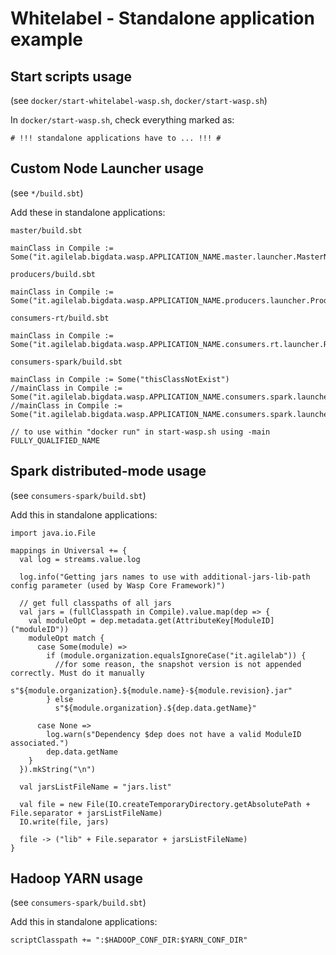 # Whitelabel - Standalone application example

## Start scripts usage
(see `docker/start-whitelabel-wasp.sh`, `docker/start-wasp.sh`)

In `docker/start-wasp.sh`, check everything marked as:

    # !!! standalone applications have to ... !!! #

## Custom Node Launcher usage
(see `*/build.sbt`)

Add these in standalone applications:

`master/build.sbt`

    mainClass in Compile := Some("it.agilelab.bigdata.wasp.APPLICATION_NAME.master.launcher.MasterNodeLauncher")

`producers/build.sbt`

    mainClass in Compile := Some("it.agilelab.bigdata.wasp.APPLICATION_NAME.producers.launcher.ProducersNodeLauncher")

`consumers-rt/build.sbt`

    mainClass in Compile := Some("it.agilelab.bigdata.wasp.APPLICATION_NAME.consumers.rt.launcher.RtConsumersNodeLauncher")

`consumers-spark/build.sbt`

    mainClass in Compile := Some("thisClassNotExist")
    //mainClass in Compile := Some("it.agilelab.bigdata.wasp.APPLICATION_NAME.consumers.spark.launcher.SparkConsumersStreamingNodeLauncher")
    //mainClass in Compile := Some("it.agilelab.bigdata.wasp.APPLICATION_NAME.consumers.spark.launcher.SparkConsumersBatchNodeLauncher")

    // to use within "docker run" in start-wasp.sh using -main FULLY_QUALIFIED_NAME

## Spark distributed-mode usage
(see `consumers-spark/build.sbt`)

Add this in standalone applications:
    
    import java.io.File
    
    mappings in Universal += {
      val log = streams.value.log
    
      log.info("Getting jars names to use with additional-jars-lib-path config parameter (used by Wasp Core Framework)")
    
      // get full classpaths of all jars
      val jars = (fullClasspath in Compile).value.map(dep => {
        val moduleOpt = dep.metadata.get(AttributeKey[ModuleID]("moduleID"))
        moduleOpt match {
          case Some(module) =>
            if (module.organization.equalsIgnoreCase("it.agilelab")) {
              //for some reason, the snapshot version is not appended correctly. Must do it manually
              s"${module.organization}.${module.name}-${module.revision}.jar"
            } else
              s"${module.organization}.${dep.data.getName}"
    
          case None =>
            log.warn(s"Dependency $dep does not have a valid ModuleID associated.")
            dep.data.getName
        }
      }).mkString("\n")
    
      val jarsListFileName = "jars.list"
    
      val file = new File(IO.createTemporaryDirectory.getAbsolutePath + File.separator + jarsListFileName)
      IO.write(file, jars)
    
      file -> ("lib" + File.separator + jarsListFileName)
    }


## Hadoop YARN usage
(see `consumers-spark/build.sbt`)

Add this in standalone applications:

    scriptClasspath += ":$HADOOP_CONF_DIR:$YARN_CONF_DIR"